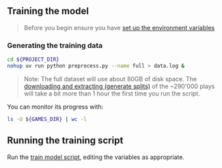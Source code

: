 ## Training the model

> Before you begin ensure you have [set up the environment variables](../../../README.md#setting-up-basketball_profile) 


### Generating the training data

```bash
cd ${PROJECT_DIR}
nohup uv run python preprocess.py --name full > data.log &
```

> Note: The full dataset will use about 80GB of disk space. The [downloading and extracting (generate splits)](../../../scripts/load_nba_tracking_data_15_16.py) of the ~290'000 plays will take a bit more than 1 hour the first time you run the script. 

You can monitor its progress with:

```bash
ls -U ${GAMES_DIR} | wc -l
```

## Running the training script

Run the [train model script](../../../scripts/train_model.sh), editing the variables as appropriate.
